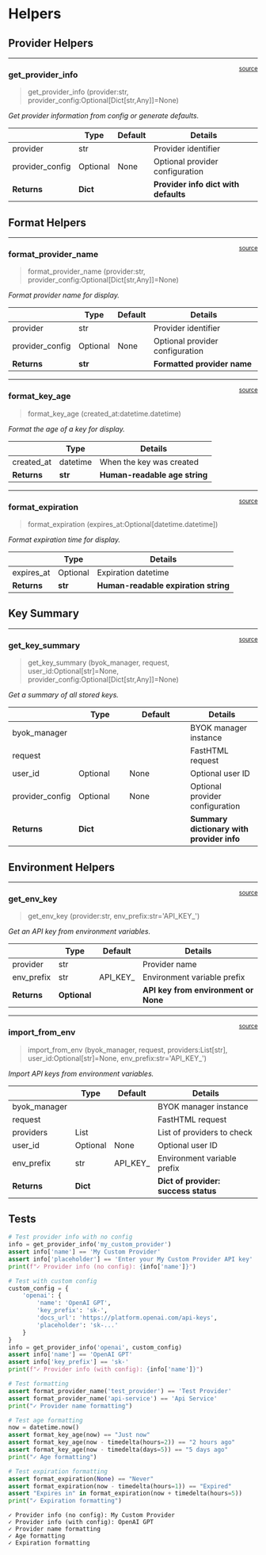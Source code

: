# Helpers


<!-- WARNING: THIS FILE WAS AUTOGENERATED! DO NOT EDIT! -->

## Provider Helpers

------------------------------------------------------------------------

<a
href="https://github.com/cj-mills/cjm-fasthtml-byok/blob/main/cjm_fasthtml_byok/utils/helpers.py#L17"
target="_blank" style="float:right; font-size:smaller">source</a>

### get_provider_info

>  get_provider_info (provider:str,
>                         provider_config:Optional[Dict[str,Any]]=None)

*Get provider information from config or generate defaults.*

<table>
<thead>
<tr>
<th></th>
<th><strong>Type</strong></th>
<th><strong>Default</strong></th>
<th><strong>Details</strong></th>
</tr>
</thead>
<tbody>
<tr>
<td>provider</td>
<td>str</td>
<td></td>
<td>Provider identifier</td>
</tr>
<tr>
<td>provider_config</td>
<td>Optional</td>
<td>None</td>
<td>Optional provider configuration</td>
</tr>
<tr>
<td><strong>Returns</strong></td>
<td><strong>Dict</strong></td>
<td></td>
<td><strong>Provider info dict with defaults</strong></td>
</tr>
</tbody>
</table>

## Format Helpers

------------------------------------------------------------------------

<a
href="https://github.com/cj-mills/cjm-fasthtml-byok/blob/main/cjm_fasthtml_byok/utils/helpers.py#L34"
target="_blank" style="float:right; font-size:smaller">source</a>

### format_provider_name

>  format_provider_name (provider:str,
>                            provider_config:Optional[Dict[str,Any]]=None)

*Format provider name for display.*

<table>
<thead>
<tr>
<th></th>
<th><strong>Type</strong></th>
<th><strong>Default</strong></th>
<th><strong>Details</strong></th>
</tr>
</thead>
<tbody>
<tr>
<td>provider</td>
<td>str</td>
<td></td>
<td>Provider identifier</td>
</tr>
<tr>
<td>provider_config</td>
<td>Optional</td>
<td>None</td>
<td>Optional provider configuration</td>
</tr>
<tr>
<td><strong>Returns</strong></td>
<td><strong>str</strong></td>
<td></td>
<td><strong>Formatted provider name</strong></td>
</tr>
</tbody>
</table>

------------------------------------------------------------------------

<a
href="https://github.com/cj-mills/cjm-fasthtml-byok/blob/main/cjm_fasthtml_byok/utils/helpers.py#L43"
target="_blank" style="float:right; font-size:smaller">source</a>

### format_key_age

>  format_key_age (created_at:datetime.datetime)

*Format the age of a key for display.*

<table>
<thead>
<tr>
<th></th>
<th><strong>Type</strong></th>
<th><strong>Details</strong></th>
</tr>
</thead>
<tbody>
<tr>
<td>created_at</td>
<td>datetime</td>
<td>When the key was created</td>
</tr>
<tr>
<td><strong>Returns</strong></td>
<td><strong>str</strong></td>
<td><strong>Human-readable age string</strong></td>
</tr>
</tbody>
</table>

------------------------------------------------------------------------

<a
href="https://github.com/cj-mills/cjm-fasthtml-byok/blob/main/cjm_fasthtml_byok/utils/helpers.py#L64"
target="_blank" style="float:right; font-size:smaller">source</a>

### format_expiration

>  format_expiration (expires_at:Optional[datetime.datetime])

*Format expiration time for display.*

<table>
<thead>
<tr>
<th></th>
<th><strong>Type</strong></th>
<th><strong>Details</strong></th>
</tr>
</thead>
<tbody>
<tr>
<td>expires_at</td>
<td>Optional</td>
<td>Expiration datetime</td>
</tr>
<tr>
<td><strong>Returns</strong></td>
<td><strong>str</strong></td>
<td><strong>Human-readable expiration string</strong></td>
</tr>
</tbody>
</table>

## Key Summary

------------------------------------------------------------------------

<a
href="https://github.com/cj-mills/cjm-fasthtml-byok/blob/main/cjm_fasthtml_byok/utils/helpers.py#L86"
target="_blank" style="float:right; font-size:smaller">source</a>

### get_key_summary

>  get_key_summary (byok_manager, request, user_id:Optional[str]=None,
>                       provider_config:Optional[Dict[str,Any]]=None)

*Get a summary of all stored keys.*

<table>
<colgroup>
<col style="width: 6%" />
<col style="width: 25%" />
<col style="width: 34%" />
<col style="width: 34%" />
</colgroup>
<thead>
<tr>
<th></th>
<th><strong>Type</strong></th>
<th><strong>Default</strong></th>
<th><strong>Details</strong></th>
</tr>
</thead>
<tbody>
<tr>
<td>byok_manager</td>
<td></td>
<td></td>
<td>BYOK manager instance</td>
</tr>
<tr>
<td>request</td>
<td></td>
<td></td>
<td>FastHTML request</td>
</tr>
<tr>
<td>user_id</td>
<td>Optional</td>
<td>None</td>
<td>Optional user ID</td>
</tr>
<tr>
<td>provider_config</td>
<td>Optional</td>
<td>None</td>
<td>Optional provider configuration</td>
</tr>
<tr>
<td><strong>Returns</strong></td>
<td><strong>Dict</strong></td>
<td></td>
<td><strong>Summary dictionary with provider info</strong></td>
</tr>
</tbody>
</table>

## Environment Helpers

------------------------------------------------------------------------

<a
href="https://github.com/cj-mills/cjm-fasthtml-byok/blob/main/cjm_fasthtml_byok/utils/helpers.py#L119"
target="_blank" style="float:right; font-size:smaller">source</a>

### get_env_key

>  get_env_key (provider:str, env_prefix:str='API_KEY_')

*Get an API key from environment variables.*

<table>
<thead>
<tr>
<th></th>
<th><strong>Type</strong></th>
<th><strong>Default</strong></th>
<th><strong>Details</strong></th>
</tr>
</thead>
<tbody>
<tr>
<td>provider</td>
<td>str</td>
<td></td>
<td>Provider name</td>
</tr>
<tr>
<td>env_prefix</td>
<td>str</td>
<td>API_KEY_</td>
<td>Environment variable prefix</td>
</tr>
<tr>
<td><strong>Returns</strong></td>
<td><strong>Optional</strong></td>
<td></td>
<td><strong>API key from environment or None</strong></td>
</tr>
</tbody>
</table>

------------------------------------------------------------------------

<a
href="https://github.com/cj-mills/cjm-fasthtml-byok/blob/main/cjm_fasthtml_byok/utils/helpers.py#L129"
target="_blank" style="float:right; font-size:smaller">source</a>

### import_from_env

>  import_from_env (byok_manager, request, providers:List[str],
>                       user_id:Optional[str]=None, env_prefix:str='API_KEY_')

*Import API keys from environment variables.*

<table>
<thead>
<tr>
<th></th>
<th><strong>Type</strong></th>
<th><strong>Default</strong></th>
<th><strong>Details</strong></th>
</tr>
</thead>
<tbody>
<tr>
<td>byok_manager</td>
<td></td>
<td></td>
<td>BYOK manager instance</td>
</tr>
<tr>
<td>request</td>
<td></td>
<td></td>
<td>FastHTML request</td>
</tr>
<tr>
<td>providers</td>
<td>List</td>
<td></td>
<td>List of providers to check</td>
</tr>
<tr>
<td>user_id</td>
<td>Optional</td>
<td>None</td>
<td>Optional user ID</td>
</tr>
<tr>
<td>env_prefix</td>
<td>str</td>
<td>API_KEY_</td>
<td>Environment variable prefix</td>
</tr>
<tr>
<td><strong>Returns</strong></td>
<td><strong>Dict</strong></td>
<td></td>
<td><strong>Dict of provider: success status</strong></td>
</tr>
</tbody>
</table>

## Tests

``` python
# Test provider info with no config
info = get_provider_info('my_custom_provider')
assert info['name'] == 'My Custom Provider'
assert info['placeholder'] == 'Enter your My Custom Provider API key'
print(f"✓ Provider info (no config): {info['name']}")

# Test with custom config
custom_config = {
    'openai': {
        'name': 'OpenAI GPT',
        'key_prefix': 'sk-',
        'docs_url': 'https://platform.openai.com/api-keys',
        'placeholder': 'sk-...'
    }
}
info = get_provider_info('openai', custom_config)
assert info['name'] == 'OpenAI GPT'
assert info['key_prefix'] == 'sk-'
print(f"✓ Provider info (with config): {info['name']}")

# Test formatting
assert format_provider_name('test_provider') == 'Test Provider'
assert format_provider_name('api-service') == 'Api Service'
print("✓ Provider name formatting")

# Test age formatting
now = datetime.now()
assert format_key_age(now) == "Just now"
assert format_key_age(now - timedelta(hours=2)) == "2 hours ago"
assert format_key_age(now - timedelta(days=5)) == "5 days ago"
print("✓ Age formatting")

# Test expiration formatting
assert format_expiration(None) == "Never"
assert format_expiration(now - timedelta(hours=1)) == "Expired"
assert "Expires in" in format_expiration(now + timedelta(hours=5))
print("✓ Expiration formatting")
```

    ✓ Provider info (no config): My Custom Provider
    ✓ Provider info (with config): OpenAI GPT
    ✓ Provider name formatting
    ✓ Age formatting
    ✓ Expiration formatting
